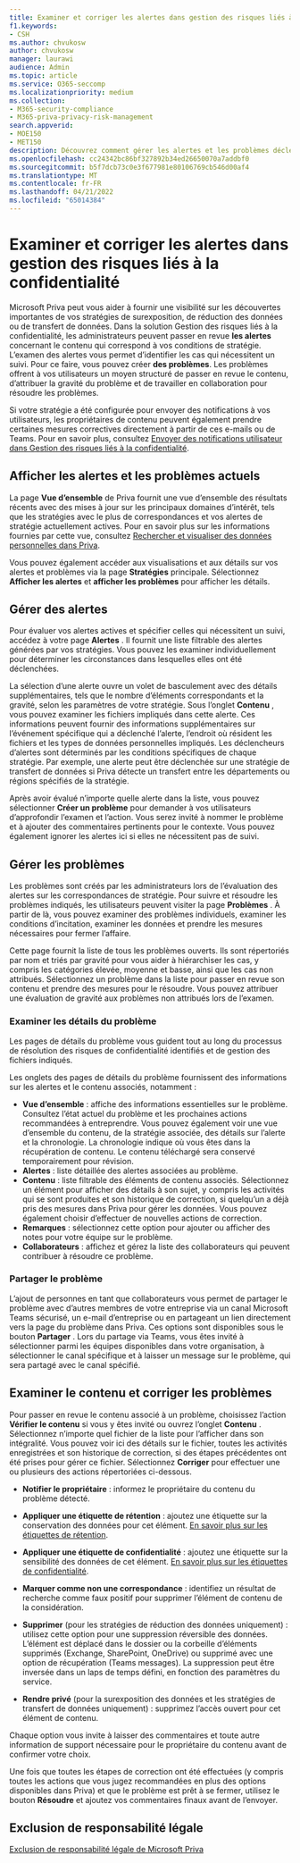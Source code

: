 ```yaml
---
title: Examiner et corriger les alertes dans gestion des risques liés à la confidentialité
f1.keywords:
- CSH
ms.author: chvukosw
author: chvukosw
manager: laurawi
audience: Admin
ms.topic: article
ms.service: O365-seccomp
ms.localizationpriority: medium
ms.collection:
- M365-security-compliance
- M365-priva-privacy-risk-management
search.appverid:
- MOE150
- MET150
description: Découvrez comment gérer les alertes et les problèmes déclenchés par les correspondances de stratégie dans Microsoft Priva Privacy Risk Management.
ms.openlocfilehash: cc24342bc86bf327892b34ed26650070a7addbf0
ms.sourcegitcommit: b5f7dcb73c0e3f677981e80106769cb546d00af4
ms.translationtype: MT
ms.contentlocale: fr-FR
ms.lasthandoff: 04/21/2022
ms.locfileid: "65014384"
---
```

# <a name="investigate-and-remediate-alerts-in-privacy-risk-management"></a>Examiner et corriger les alertes dans gestion des risques liés à la confidentialité

Microsoft Priva peut vous aider à fournir une visibilité sur les découvertes importantes de vos stratégies de surexposition, de réduction des données ou de transfert de données. Dans la solution Gestion des risques liés à la confidentialité, les administrateurs peuvent passer en revue **les alertes** concernant le contenu qui correspond à vos conditions de stratégie. L’examen des alertes vous permet d’identifier les cas qui nécessitent un suivi. Pour ce faire, vous pouvez créer **des problèmes**. Les problèmes offrent à vos utilisateurs un moyen structuré de passer en revue le contenu, d’attribuer la gravité du problème et de travailler en collaboration pour résoudre les problèmes.

Si votre stratégie a été configurée pour envoyer des notifications à vos utilisateurs, les propriétaires de contenu peuvent également prendre certaines mesures correctives directement à partir de ces e-mails ou de Teams. Pour en savoir plus, consultez [Envoyer des notifications utilisateur dans Gestion des risques liés à la confidentialité](risk-management-notifications.md).

## <a name="view-current-alerts-and-issues"></a>Afficher les alertes et les problèmes actuels

La page **Vue d’ensemble** de Priva fournit une vue d’ensemble des résultats récents avec des mises à jour sur les principaux domaines d’intérêt, tels que les stratégies avec le plus de correspondances et vos alertes de stratégie actuellement actives. Pour en savoir plus sur les informations fournies par cette vue, consultez [Rechercher et visualiser des données personnelles dans Priva](priva-data-profile.md).

Vous pouvez également accéder aux visualisations et aux détails sur vos alertes et problèmes via la page **Stratégies** principale. Sélectionnez **Afficher les alertes** et **afficher les problèmes** pour afficher les détails.

## <a name="manage-alerts"></a>Gérer des alertes

Pour évaluer vos alertes actives et spécifier celles qui nécessitent un suivi, accédez à votre page **Alertes** . Il fournit une liste filtrable des alertes générées par vos stratégies. Vous pouvez les examiner individuellement pour déterminer les circonstances dans lesquelles elles ont été déclenchées.

La sélection d’une alerte ouvre un volet de basculement avec des détails supplémentaires, tels que le nombre d’éléments correspondants et la gravité, selon les paramètres de votre stratégie. Sous l’onglet **Contenu** , vous pouvez examiner les fichiers impliqués dans cette alerte. Ces informations peuvent fournir des informations supplémentaires sur l’événement spécifique qui a déclenché l’alerte, l’endroit où résident les fichiers et les types de données personnelles impliqués. Les déclencheurs d’alertes sont déterminés par les conditions spécifiques de chaque stratégie. Par exemple, une alerte peut être déclenchée sur une stratégie de transfert de données si Priva détecte un transfert entre les départements ou régions spécifiés de la stratégie.

Après avoir évalué n’importe quelle alerte dans la liste, vous pouvez sélectionner **Créer un problème** pour demander à vos utilisateurs d’approfondir l’examen et l’action. Vous serez invité à nommer le problème et à ajouter des commentaires pertinents pour le contexte. Vous pouvez également ignorer les alertes ici si elles ne nécessitent pas de suivi.

## <a name="manage-issues"></a>Gérer les problèmes

Les problèmes sont créés par les administrateurs lors de l’évaluation des alertes sur les correspondances de stratégie. Pour suivre et résoudre les problèmes indiqués, les utilisateurs peuvent visiter la page **Problèmes** . À partir de là, vous pouvez examiner des problèmes individuels, examiner les conditions d’incitation, examiner les données et prendre les mesures nécessaires pour fermer l’affaire.

Cette page fournit la liste de tous les problèmes ouverts. Ils sont répertoriés par nom et triés par gravité pour vous aider à hiérarchiser les cas, y compris les catégories élevée, moyenne et basse, ainsi que les cas non attribués. Sélectionnez un problème dans la liste pour passer en revue son contenu et prendre des mesures pour le résoudre. Vous pouvez attribuer une évaluation de gravité aux problèmes non attribués lors de l’examen.

### <a name="review-issue-details"></a>Examiner les détails du problème

Les pages de détails du problème vous guident tout au long du processus de résolution des risques de confidentialité identifiés et de gestion des fichiers indiqués.

Les onglets des pages de détails du problème fournissent des informations sur les alertes et le contenu associés, notamment :

- **Vue d’ensemble** : affiche des informations essentielles sur le problème. Consultez l’état actuel du problème et les prochaines actions recommandées à entreprendre. Vous pouvez également voir une vue d’ensemble du contenu, de la stratégie associée, des détails sur l’alerte et la chronologie. La chronologie indique où vous êtes dans la récupération de contenu. Le contenu téléchargé sera conservé temporairement pour révision.
- **Alertes** : liste détaillée des alertes associées au problème.
- **Contenu** : liste filtrable des éléments de contenu associés. Sélectionnez un élément pour afficher des détails à son sujet, y compris les activités qui se sont produites et son historique de correction, si quelqu’un a déjà pris des mesures dans Priva pour gérer les données. Vous pouvez également choisir d’effectuer de nouvelles actions de correction.
- **Remarques** : sélectionnez cette option pour ajouter ou afficher des notes pour votre équipe sur le problème.
- **Collaborateurs** : affichez et gérez la liste des collaborateurs qui peuvent contribuer à résoudre ce problème.

### <a name="share-the-issue"></a>Partager le problème

L’ajout de personnes en tant que collaborateurs vous permet de partager le problème avec d’autres membres de votre entreprise via un canal Microsoft Teams sécurisé, un e-mail d’entreprise ou en partageant un lien directement vers la page du problème dans Priva. Ces options sont disponibles sous le bouton **Partager** . Lors du partage via Teams, vous êtes invité à sélectionner parmi les équipes disponibles dans votre organisation, à sélectionner le canal spécifique et à laisser un message sur le problème, qui sera partagé avec le canal spécifié.

## <a name="review-content-and-remediate-issues"></a>Examiner le contenu et corriger les problèmes

Pour passer en revue le contenu associé à un problème, choisissez l’action **Vérifier le contenu** si vous y êtes invité ou ouvrez l’onglet **Contenu** . Sélectionnez n’importe quel fichier de la liste pour l’afficher dans son intégralité. Vous pouvez voir ici des détails sur le fichier, toutes les activités enregistrées et son historique de correction, si des étapes précédentes ont été prises pour gérer ce fichier. Sélectionnez **Corriger** pour effectuer une ou plusieurs des actions répertoriées ci-dessous.

- **Notifier le propriétaire** : informez le propriétaire du contenu du problème détecté.

- **Appliquer une étiquette de rétention** : ajoutez une étiquette sur la conservation des données pour cet élément. [En savoir plus sur les étiquettes de rétention](/microsoft-365/compliance/create-apply-retention-labels).

- **Appliquer une étiquette de confidentialité** : ajoutez une étiquette sur la sensibilité des données de cet élément. [En savoir plus sur les étiquettes de confidentialité](/microsoft-365/compliance/sensitivity-labels).

- **Marquer comme non une correspondance** : identifiez un résultat de recherche comme faux positif pour supprimer l’élément de contenu de la considération.

- **Supprimer** (pour les stratégies de réduction des données uniquement) : utilisez cette option pour une suppression réversible des données. L’élément est déplacé dans le dossier ou la corbeille d’éléments supprimés (Exchange, SharePoint, OneDrive) ou supprimé avec une option de récupération (Teams messages). La suppression peut être inversée dans un laps de temps défini, en fonction des paramètres du service.

- **Rendre privé** (pour la surexposition des données et les stratégies de transfert de données uniquement) : supprimez l’accès ouvert pour cet élément de contenu.

Chaque option vous invite à laisser des commentaires et toute autre information de support nécessaire pour le propriétaire du contenu avant de confirmer votre choix.

Une fois que toutes les étapes de correction ont été effectuées (y compris toutes les actions que vous jugez recommandées en plus des options disponibles dans Priva) et que le problème est prêt à se fermer, utilisez le bouton **Résoudre** et ajoutez vos commentaires finaux avant de l’envoyer.

## <a name="legal-disclaimer"></a>Exclusion de responsabilité légale

[Exclusion de responsabilité légale de Microsoft Priva](priva-disclaimer.md)
